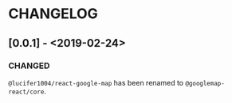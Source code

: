 # CHANGELOG

## [0.0.1] - <2019-02-24>

### CHANGED

`@lucifer1004/react-google-map` has been renamed to `@googlemap-react/core`.
